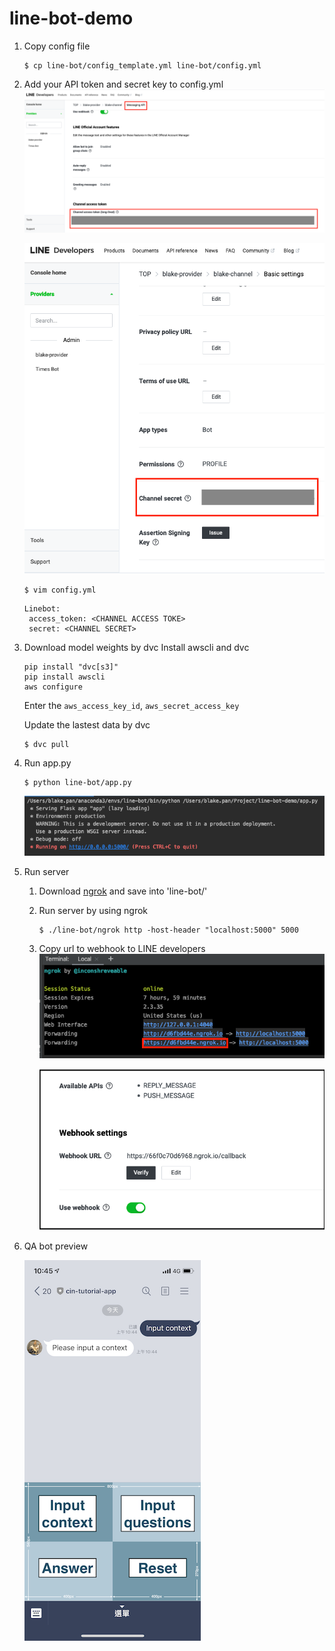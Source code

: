 # line-bot-demo

1. Copy config file
   ```
   $ cp line-bot/config_template.yml line-bot/config.yml
   ```

2. Add your API token and secret key to config.yml
   ![](materials/token.png)
   
   ![](materials/secret.png)
   ```
   $ vim config.yml
   ```
   
   ```
   Linebot:
    access_token: <CHANNEL ACCESS TOKE>
    secret: <CHANNEL SECRET>
   ```

2. Download model weights by dvc
   Install awscli and dvc
   ```
   pip install "dvc[s3]"
   pip install awscli
   aws configure
   ```
   Enter the `aws_access_key_id`, `aws_secret_access_key`
   
   Update the lastest data by dvc
   ```
   $ dvc pull
   ```

3. Run app.py
   ```
   $ python line-bot/app.py
   ```
   
   ![](materials/app.png)

4. Run server
    1. Download [ngrok](https://ngrok.com/download) and save into 'line-bot/'
    2. Run server by using ngrok
       ```
       $ ./line-bot/ngrok http -host-header "localhost:5000" 5000
        ```
    3. Copy url to webhook to LINE developers
       ![](materials/ngrok.png)
       
       ![](materials/update_webhook.png)
       
5. QA bot preview
    
    ![](materials/demo.png)
   
